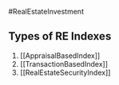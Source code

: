 #RealEstateInvestment 

## Types of RE Indexes 
1. [[AppraisalBasedIndex]]
2. [[TransactionBasedIndex]]
3. [[RealEstateSecurityIndex]]

